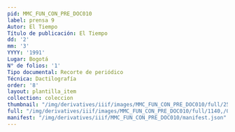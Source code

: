 ```yaml
---
pid: MMC_FUN_CON_PRE_DOC010
label: prensa 9
Autor: El Tiempo
Título de publicación: El Tiempo
dd: '2'
mm: '3'
YYYY: '1991'
Lugar: Bogotá
N° de folios: '1'
Tipo documental: Recorte de periódico
Técnica: Dactilografía
order: '8'
layout: plantilla_item
collection: coleccion
thumbnail: "/img/derivatives/iiif/images/MMC_FUN_CON_PRE_DOC010/full/250,/0/default.jpg"
full: "/img/derivatives/iiif/images/MMC_FUN_CON_PRE_DOC010/full/1140,/0/default.jpg"
manifest: "/img/derivatives/iiif/MMC_FUN_CON_PRE_DOC010/manifest.json"
---
```

